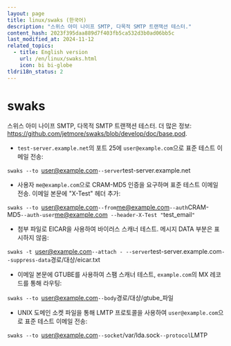 ```yaml
---
layout: page
title: linux/swaks (한국어)
description: "스위스 아미 나이프 SMTP, 다목적 SMTP 트랜잭션 테스터."
content_hash: 2023f395daa889d7f403fb5ca532d3b0ad06bb5c
last_modified_at: 2024-11-12
related_topics:
  - title: English version
    url: /en/linux/swaks.html
    icon: bi bi-globe
tldri18n_status: 2
---
```

# swaks

스위스 아미 나이프 SMTP, 다목적 SMTP 트랜잭션 테스터.
더 많은 정보: <https://github.com/jetmore/swaks/blob/develop/doc/base.pod>.

- `test-server.example.net`의 포트 25에 `user@example.com`으로 표준 테스트 이메일 전송:

`swaks --to `<span class="tldr-var badge badge-pill bg-dark-lm bg-white-dm text-white-lm text-dark-dm font-weight-bold">user@example.com</span>` --server `<span class="tldr-var badge badge-pill bg-dark-lm bg-white-dm text-white-lm text-dark-dm font-weight-bold">test-server.example.net</span>

- 사용자 `me@example.com`으로 CRAM-MD5 인증을 요구하며 표준 테스트 이메일 전송. 이메일 본문에 "X-Test" 헤더 추가:

`swaks --to `<span class="tldr-var badge badge-pill bg-dark-lm bg-white-dm text-white-lm text-dark-dm font-weight-bold">user@example.com</span>` --from `<span class="tldr-var badge badge-pill bg-dark-lm bg-white-dm text-white-lm text-dark-dm font-weight-bold">me@example.com</span>` --auth `<span class="tldr-var badge badge-pill bg-dark-lm bg-white-dm text-white-lm text-dark-dm font-weight-bold">CRAM-MD5</span>` --auth-user `<span class="tldr-var badge badge-pill bg-dark-lm bg-white-dm text-white-lm text-dark-dm font-weight-bold">me@example.com</span>` --header-X-Test "`<span class="tldr-var badge badge-pill bg-dark-lm bg-white-dm text-white-lm text-dark-dm font-weight-bold">test_email</span>`"`

- 첨부 파일로 EICAR을 사용하여 바이러스 스캐너 테스트. 메시지 DATA 부분은 표시하지 않음:

`swaks -t `<span class="tldr-var badge badge-pill bg-dark-lm bg-white-dm text-white-lm text-dark-dm font-weight-bold">user@example.com</span>` --attach - --server `<span class="tldr-var badge badge-pill bg-dark-lm bg-white-dm text-white-lm text-dark-dm font-weight-bold">test-server.example.com</span>` --suppress-data `<span class="tldr-var badge badge-pill bg-dark-lm bg-white-dm text-white-lm text-dark-dm font-weight-bold">경로/대상/eicar.txt</span>

- 이메일 본문에 GTUBE를 사용하여 스팸 스캐너 테스트, `example.com`의 MX 레코드를 통해 라우팅:

`swaks --to `<span class="tldr-var badge badge-pill bg-dark-lm bg-white-dm text-white-lm text-dark-dm font-weight-bold">user@example.com</span>` --body `<span class="tldr-var badge badge-pill bg-dark-lm bg-white-dm text-white-lm text-dark-dm font-weight-bold">경로/대상/gtube_파일</span>

- UNIX 도메인 소켓 파일을 통해 LMTP 프로토콜을 사용하여 `user@example.com`으로 표준 테스트 이메일 전송:

`swaks --to `<span class="tldr-var badge badge-pill bg-dark-lm bg-white-dm text-white-lm text-dark-dm font-weight-bold">user@example.com</span>` --socket `<span class="tldr-var badge badge-pill bg-dark-lm bg-white-dm text-white-lm text-dark-dm font-weight-bold">/var/lda.sock</span>` --protocol `<span class="tldr-var badge badge-pill bg-dark-lm bg-white-dm text-white-lm text-dark-dm font-weight-bold">LMTP</span>
